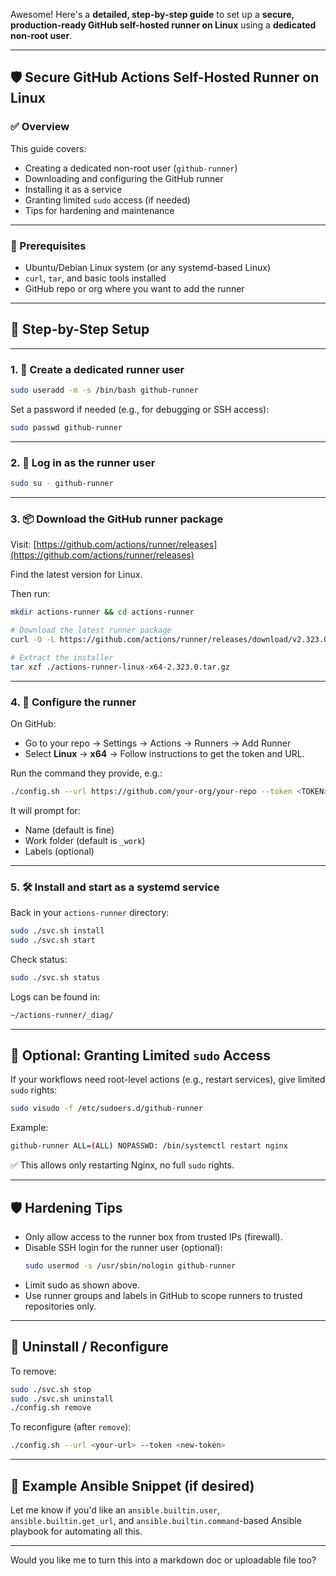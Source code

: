 Awesome! Here's a **detailed, step-by-step guide** to set up a **secure, production-ready GitHub self-hosted runner on Linux** using a **dedicated non-root user**.

---

## 🛡️ Secure GitHub Actions Self-Hosted Runner on Linux

### ✅ Overview

This guide covers:

- Creating a dedicated non-root user (`github-runner`)
- Downloading and configuring the GitHub runner
- Installing it as a service
- Granting limited `sudo` access (if needed)
- Tips for hardening and maintenance

---

### 🧰 Prerequisites

- Ubuntu/Debian Linux system (or any systemd-based Linux)
- `curl`, `tar`, and basic tools installed
- GitHub repo or org where you want to add the runner

---

## 🔧 Step-by-Step Setup

---

### 1. 👤 Create a dedicated runner user

```bash
sudo useradd -m -s /bin/bash github-runner
```

Set a password if needed (e.g., for debugging or SSH access):

```bash
sudo passwd github-runner
```

---

### 2. 🔐 Log in as the runner user

```bash
sudo su - github-runner
```

---

### 3. 📦 Download the GitHub runner package

Visit: [https://github.com/actions/runner/releases](https://github.com/actions/runner/releases)

Find the latest version for Linux.

Then run:

```bash
mkdir actions-runner && cd actions-runner

# Download the latest runner package
curl -O -L https://github.com/actions/runner/releases/download/v2.323.0/actions-runner-linux-x64-2.323.0.tar.gz

# Extract the installer
tar xzf ./actions-runner-linux-x64-2.323.0.tar.gz
```

---

### 4. 🔗 Configure the runner

On GitHub:

- Go to your repo → Settings → Actions → Runners → Add Runner
- Select **Linux** → **x64** → Follow instructions to get the token and URL.

Run the command they provide, e.g.:

```bash
./config.sh --url https://github.com/your-org/your-repo --token <TOKEN>
```

It will prompt for:
- Name (default is fine)
- Work folder (default is `_work`)
- Labels (optional)

---

### 5. 🛠️ Install and start as a systemd service

Back in your `actions-runner` directory:

```bash
sudo ./svc.sh install
sudo ./svc.sh start
```

Check status:

```bash
sudo ./svc.sh status
```

Logs can be found in:
```bash
~/actions-runner/_diag/
```

---

## 🚀 Optional: Granting Limited `sudo` Access

If your workflows need root-level actions (e.g., restart services), give limited `sudo` rights:

```bash
sudo visudo -f /etc/sudoers.d/github-runner
```

Example:
```bash
github-runner ALL=(ALL) NOPASSWD: /bin/systemctl restart nginx
```

✅ This allows only restarting Nginx, no full `sudo` rights.

---

## 🛡️ Hardening Tips

- Only allow access to the runner box from trusted IPs (firewall).
- Disable SSH login for the runner user (optional):
  ```bash
  sudo usermod -s /usr/sbin/nologin github-runner
  ```
- Limit sudo as shown above.
- Use runner groups and labels in GitHub to scope runners to trusted repositories only.

---

## 🧼 Uninstall / Reconfigure

To remove:

```bash
sudo ./svc.sh stop
sudo ./svc.sh uninstall
./config.sh remove
```

To reconfigure (after `remove`):

```bash
./config.sh --url <your-url> --token <new-token>
```

---

## 📜 Example Ansible Snippet (if desired)

Let me know if you'd like an `ansible.builtin.user`, `ansible.builtin.get_url`, and `ansible.builtin.command`-based Ansible playbook for automating all this.

---

Would you like me to turn this into a markdown doc or uploadable file too?

